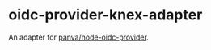 # oidc-provider-knex-adapter

An adapter for [panva/node-oidc-provider](https://github.com/panva/node-oidc-provider).
